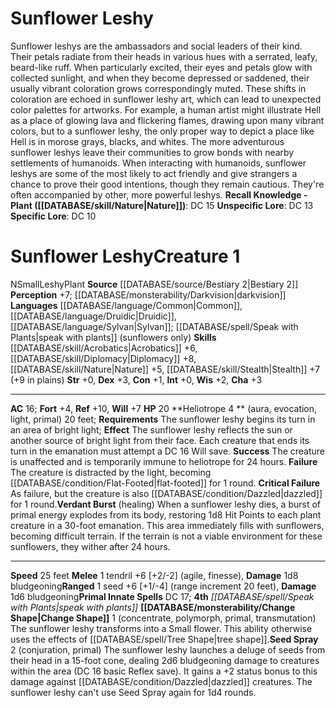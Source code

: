 ﻿---
ac: '16'
alignment: N
charisma: '+3'
constitution: '+1'
creature_ability:
- Change Shape
- Heliotrope
- Seed Spray
- Verdant Burst
creature_family: '[[DATABASE/monsterfamily/Leshy|Leshy]]'
dexterity: '+3'
fortitude: '+4'
hp: '20'
id: '716'
intelligence: '+0'
land_speed: '25'
language:
- '[[DATABASE/language/Common|Common]]'
- '[[DATABASE/language/Druidic|Druidic]]'
- '[[DATABASE/language/Sylvan|Sylvan]] ; [[DATABASE/spell/Speak with Plants|speak
  with plants]] (sunflowers only)'
level: '1'
max_speed: '25'
name: Sunflower Leshy
perception: '+7'
rarity: Common
reflex: '+10'
sense:
- '[[DATABASE/monsterability/Darkvision|darkvision]]'
size: Small
skill:
- '[[DATABASE/skill/Acrobatics|Acrobatics]] +6'
- '[[DATABASE/skill/Diplomacy|Diplomacy]] +8'
- '[[DATABASE/skill/Nature|Nature]] +5'
- '[[DATABASE/skill/Stealth|Stealth]] +7'
source: '[[DATABASE/source/Bestiary 2|Bestiary 2]]'
speed:
- 25 feet
spell:
- '[[DATABASE/spell/Speak with Plants|Speak with Plants]]'
strength: '+0'
strength_req: '0'
strongest_save:
- Reflex
trait:
- '[[DATABASE/trait/Leshy|Leshy]]'
- '[[DATABASE/trait/Plant|Plant]]'
type: Creature
vision: Darkvision
weakest_save:
- Fortitude
will: '+7'
wisdom: '+2'

---
# Sunflower Leshy

Sunflower leshys are the ambassadors and social leaders of their kind. Their petals radiate from their heads in various hues with a serrated, leafy, beard-like ruff. When particularly excited, their eyes and petals glow with collected sunlight, and when they become depressed or saddened, their usually vibrant coloration grows correspondingly muted. These shifts in coloration are echoed in sunflower leshy art, which can lead to unexpected color palettes for artworks. For example, a human artist might illustrate Hell as a place of glowing lava and flickering flames, drawing upon many vibrant colors, but to a sunflower leshy, the only proper way to depict a place like Hell is in morose grays, blacks, and whites.
 The more adventurous sunflower leshys leave their communities to grow bonds with nearby settlements of humanoids. When interacting with humanoids, sunflower leshys are some of the most likely to act friendly and give strangers a chance to prove their good intentions, though they remain cautious. They're often accompanied by other, more powerful leshys.
**Recall Knowledge - Plant ([[DATABASE/skill/Nature|Nature]])**: DC 15
**Unspecific Lore**: DC 13
**Specific Lore**: DC 10

# Sunflower Leshy<span class="item-type">Creature 1</span>

<span class="trait-alignment item-trait">N</span><span class="trait-size item-trait">Small</span><span class="item-trait">Leshy</span><span class="item-trait">Plant</span>
**Source** [[DATABASE/source/Bestiary 2|Bestiary 2]] 
**Perception** +7; [[DATABASE/monsterability/Darkvision|darkvision]]
**Languages** [[DATABASE/language/Common|Common]], [[DATABASE/language/Druidic|Druidic]], [[DATABASE/language/Sylvan|Sylvan]]; [[DATABASE/spell/Speak with Plants|speak with plants]] (sunflowers only)
**Skills** [[DATABASE/skill/Acrobatics|Acrobatics]] +6, [[DATABASE/skill/Diplomacy|Diplomacy]] +8, [[DATABASE/skill/Nature|Nature]] +5, [[DATABASE/skill/Stealth|Stealth]] +7 (+9 in plains)
**Str** +0, **Dex** +3, **Con** +1, **Int** +0, **Wis** +2, **Cha** +3

---
**AC** 16; **Fort** +4, **Ref** +10, **Will** +7
**HP** 20
<span class="in-box-ability">**Heliotrope <span class="action-icon">4</span> ** (aura, evocation, light, primal) 20 feet; **Requirements** The sunflower leshy begins its turn in an area of bright light; **Effect** The sunflower leshy reflects the sun or another source of bright light from their face. Each creature that ends its turn in the emanation must attempt a DC 16 Will save. </span><span class="in-box-ability">**Success** The creature is unaffected and is temporarily immune to heliotrope for 24 hours. </span><span class="in-box-ability">**Failure** The creature is distracted by the light, becoming [[DATABASE/condition/Flat-Footed|flat-footed]] for 1 round. </span><span class="in-box-ability">**Critical Failure** As failure, but the creature is also [[DATABASE/condition/Dazzled|dazzled]] for 1 round.</span><span class="in-box-ability">**Verdant Burst** (healing) When a sunflower leshy dies, a burst of primal energy explodes from its body, restoring 1d8 Hit Points to each plant creature in a 30-foot emanation. This area immediately fills with sunflowers, becoming difficult terrain. If the terrain is not a viable environment for these sunflowers, they wither after 24 hours.</span>

---
**Speed** 25 feet
<span class="in-box-ability">**Melee** <span class="action-icon">1</span> tendril +6 [+2/-2] (agile, finesse), **Damage** 1d8 bludgeoning</span><span class="in-box-ability">**Ranged** <span class="action-icon">1</span> seed +6 [+1/-4] (range increment 20 feet), **Damage** 1d6 bludgeoning</span>**Primal Innate Spells** DC 17; **4th** _[[DATABASE/spell/Speak with Plants|speak with plants]]_
<span class="in-box-ability">**[[DATABASE/monsterability/Change Shape|Change Shape]]** <span class="action-icon">1</span> (concentrate, polymorph, primal, transmutation) The sunflower leshy transforms into a Small flower. This ability otherwise uses the effects of [[DATABASE/spell/Tree Shape|tree shape]].</span><span class="in-box-ability">**Seed Spray** <span class="action-icon">2</span> (conjuration, primal) The sunflower leshy launches a deluge of seeds from their head in a 15-foot cone, dealing 2d6 bludgeoning damage to creatures within the area (DC 16 basic Reflex save). It gains a +2 status bonus to this damage against [[DATABASE/condition/Dazzled|dazzled]] creatures. The sunflower leshy can't use Seed Spray again for 1d4 rounds.</span>